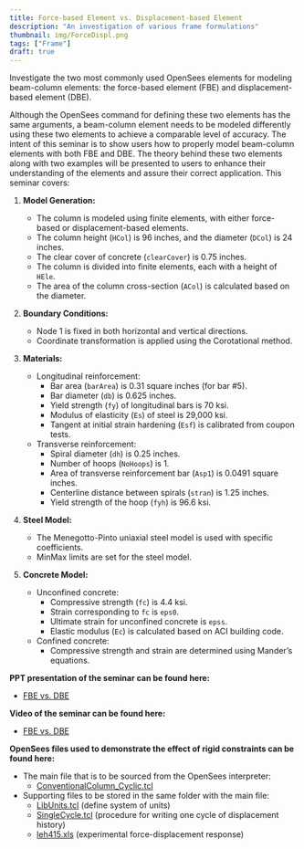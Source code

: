 ```yaml
---
title: Force-based Element vs. Displacement-based Element
description: "An investigation of various frame formulations"
thumbnail: img/ForceDispl.png
tags: ["Frame"]
draft: true
---
```


Investigate the two most commonly used OpenSees elements for modeling beam-column
elements: the force-based element (FBE) and displacement-based element (DBE). 


Although the OpenSees command for defining these two elements has the
same arguments, a beam-column element needs to be modeled differently
using these two elements to achieve a comparable level of accuracy. The
intent of this seminar is to show users how to properly model
beam-column elements with both FBE and DBE. The theory behind these two
elements along with two examples will be presented to users to enhance
their understanding of the elements and assure their correct
application. This seminar covers:

<ol>
<li>
<p><strong>Model Generation:</strong></p>
<ul>
<li>The column is modeled using finite elements, with either force-based or displacement-based elements.</li>
<li>The column height (<code>HCol</code>) is 96 inches, and the diameter (<code>DCol</code>) is 24 inches.</li>
<li>The clear cover of concrete (<code>clearCover</code>) is 0.75 inches.</li>
<li>The column is divided into finite elements, each with a height of <code>HEle</code>.</li>
<li>The area of the column cross-section (<code>ACol</code>) is calculated based on the diameter.</li>
</ul>
</li>
<li>
<p><strong>Boundary Conditions:</strong></p>
<ul>
<li>Node 1 is fixed in both horizontal and vertical directions.</li>
<li>Coordinate transformation is applied using the Corotational method.</li>
</ul>
</li>
<li>
<p><strong>Materials:</strong></p>
<ul>
<li>Longitudinal reinforcement:
<ul>
<li>Bar area (<code>barArea</code>) is 0.31 square inches (for bar #5).</li>
<li>Bar diameter (<code>db</code>) is 0.625 inches.</li>
<li>Yield strength (<code>fy</code>) of longitudinal bars is 70 ksi.</li>
<li>Modulus of elasticity (<code>Es</code>) of steel is 29,000 ksi.</li>
<li>Tangent at initial strain hardening (<code>Esf</code>) is calibrated from coupon tests.</li>
</ul>
</li>
<li>Transverse reinforcement:
<ul>
<li>Spiral diameter (<code>dh</code>) is 0.25 inches.</li>
<li>Number of hoops (<code>NoHoops</code>) is 1.</li>
<li>Area of transverse reinforcement bar (<code>Asp1</code>) is 0.0491 square inches.</li>
<li>Centerline distance between spirals (<code>stran</code>) is 1.25 inches.</li>
<li>Yield strength of the hoop (<code>fyh</code>) is 96.6 ksi.</li>
</ul>
</li>
</ul>
</li>
<li>
<p><strong>Steel Model:</strong></p>
<ul>
<li>The Menegotto-Pinto uniaxial steel model is used with specific coefficients.</li>
<li>MinMax limits are set for the steel model.</li>
</ul>
</li>
<li>
<p><strong>Concrete Model:</strong></p>
<ul>
<li>Unconfined concrete:
<ul>
<li>Compressive strength (<code>fc</code>) is 4.4 ksi.</li>
<li>Strain corresponding to <code>fc</code> is <code>eps0</code>.</li>
<li>Ultimate strain for unconfined concrete is <code>epss</code>.</li>
<li>Elastic modulus (<code>Ec</code>) is calculated based on ACI building code.</li>
</ul>
</li>
<li>Confined concrete:
<ul>
<li>Compressive strength and strain are determined using Mander’s equations.</li>
</ul>
</li>
</ul>
</li>
</ol>

<p><strong>PPT presentation of the seminar can be found
here:</strong></p>
<ul>
<li><a href="Media:_FBEvsDBE_final.pdf" title="wikilink">FBE vs.
DBE</a></li>
</ul>
<p><strong>Video of the seminar can be found here:</strong></p>
<ul>
<li><a href="http://www.youtube.com/watch?v=yk-1k2aF53E">FBE vs.
DBE</a></li>
</ul>
<p><strong>OpenSees files used to demonstrate the effect of rigid
constraints can be found here:</strong></p>
<ul>
<li>The main file that is to be sourced from the OpenSees interpreter:
<ul>
<li><a href="ConventionalColumn_Cyclic.tcl"
title="wikilink">ConventionalColumn_Cyclic.tcl</a></li>
</ul></li>
<li>Supporting files to be stored in the same folder with the main file:
<ul>
<li><a href="LibUnits.tcl" title="wikilink">LibUnits.tcl</a> (define
system of units)</li>
<li><a href="SingleCycle.tcl" title="wikilink">SingleCycle.tcl</a>
(procedure for writing one cycle of displacement history)</li>
<li><a href="Media:_leh415.xls" title="wikilink">leh415.xls</a>
(experimental force-displacement response)</li>
</ul></li>
</ul>
